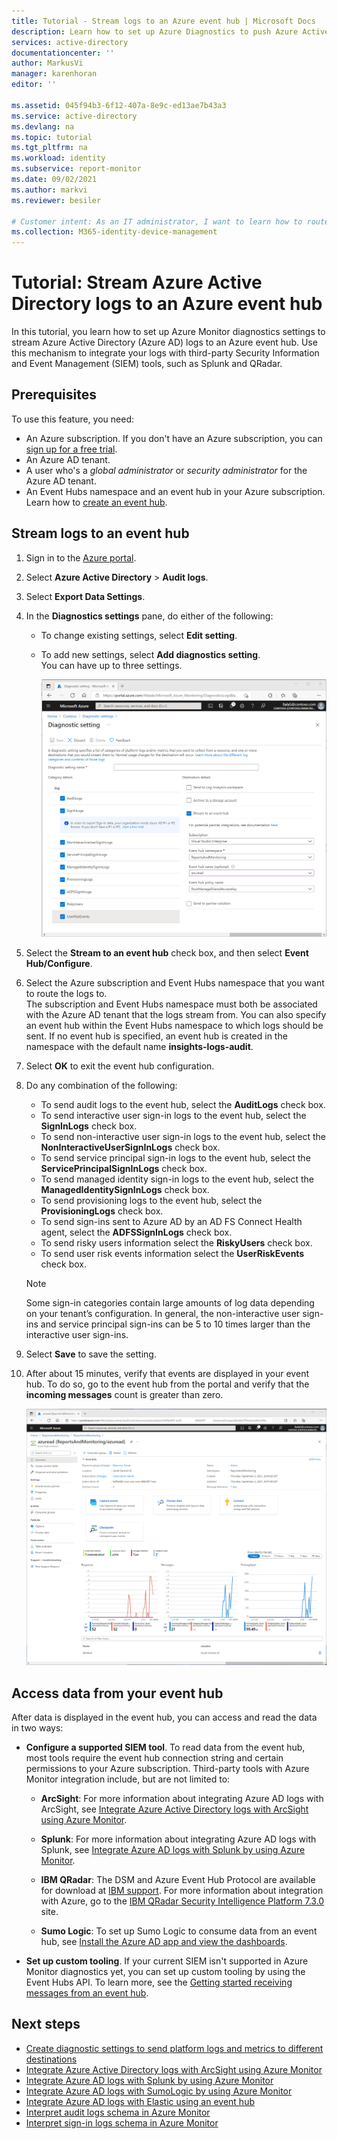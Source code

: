 ```yaml
---
title: Tutorial - Stream logs to an Azure event hub | Microsoft Docs
description: Learn how to set up Azure Diagnostics to push Azure Active Directory logs to an event hub
services: active-directory
documentationcenter: ''
author: MarkusVi
manager: karenhoran
editor: ''

ms.assetid: 045f94b3-6f12-407a-8e9c-ed13ae7b43a3
ms.service: active-directory
ms.devlang: na
ms.topic: tutorial
ms.tgt_pltfrm: na
ms.workload: identity
ms.subservice: report-monitor
ms.date: 09/02/2021
ms.author: markvi
ms.reviewer: besiler

# Customer intent: As an IT administrator, I want to learn how to route Azure AD logs to an event hub so I can integrate it with my third party SIEM system.
ms.collection: M365-identity-device-management
---
```

# Tutorial: Stream Azure Active Directory logs to an Azure event hub

In this tutorial, you learn how to set up Azure Monitor diagnostics settings to stream Azure Active Directory (Azure AD) logs to an Azure event hub. Use this mechanism to integrate your logs with third-party Security Information and Event Management (SIEM) tools, such as Splunk and QRadar.

## Prerequisites 

To use this feature, you need:

* An Azure subscription. If you don't have an Azure subscription, you can [sign up for a free trial](https://azure.microsoft.com/free/).
* An Azure AD tenant.
* A user who's a *global administrator* or *security administrator* for the Azure AD tenant.
* An Event Hubs namespace and an event hub in your Azure subscription. Learn how to [create an event hub](../../event-hubs/event-hubs-create.md).

## Stream logs to an event hub

1. Sign in to the [Azure portal](https://portal.azure.com). 

2. Select **Azure Active Directory** > **Audit logs**. 

3. Select **Export Data Settings**.  
    
4. In the **Diagnostics settings** pane, do either of the following:
    * To change existing settings, select **Edit setting**.
    * To add new settings, select **Add diagnostics setting**.  
      You can have up to three settings.

      [ ![Export settings](./media/tutorial-azure-monitor-stream-logs-to-event-hub/diagnostic-setting-stream-to-event-hub.png) ](./media/tutorial-azure-monitor-stream-logs-to-event-hub/diagnostic-setting-stream-to-event-hub.png)

5. Select the **Stream to an event hub** check box, and then select **Event Hub/Configure**.

6. Select the Azure subscription and Event Hubs namespace that you want to route the logs to.  
    The subscription and Event Hubs namespace must both be associated with the Azure AD tenant that the logs stream from. You can also specify an event hub within the Event Hubs namespace to which logs should be sent. If no event hub is specified, an event hub is created in the namespace with the default name **insights-logs-audit**.

7. Select **OK** to exit the event hub configuration.

8. Do any combination of the following:
    - To send audit logs to the event hub, select the **AuditLogs** check box. 
    - To send interactive user sign-in logs to the event hub, select the **SignInLogs** check box.
    - To send non-interactive user sign-in logs to the event hub, select the **NonInteractiveUserSignInLogs** check box. 
    - To send service principal sign-in logs to the event hub, select the **ServicePrincipalSignInLogs** check box.
    - To send managed identity sign-in logs to the event hub, select the **ManagedIdentitySignInLogs** check box.
    - To send provisioning logs to the event hub, select the **ProvisioningLogs** check box.
    - To send sign-ins sent to Azure AD by an AD FS Connect Health agent, select the **ADFSSignInLogs** check box.
    - To send risky users information select the **RiskyUsers** check box.
    - To send user risk events information select the **UserRiskEvents** check box. 

    > [!NOTE]
    > Some sign-in categories contain large amounts of log data depending on your tenant’s configuration. In general, the non-interactive user sign-ins and service principal sign-ins can be 5 to 10 times larger than the interactive user sign-ins.

9. Select **Save** to save the setting.

10. After about 15 minutes, verify that events are displayed in your event hub. To do so, go to the event hub from the portal and verify that the **incoming messages** count is greater than zero. 

    [ ![Audit logs](./media/tutorial-azure-monitor-stream-logs-to-event-hub/azure-monitor-event-hub-instance.png)](./media/tutorial-azure-monitor-stream-logs-to-event-hub/azure-monitor-event-hub-instance.png)

## Access data from your event hub

After data is displayed in the event hub, you can access and read the data in two ways:

* **Configure a supported SIEM tool**. To read data from the event hub, most tools require the event hub connection string and certain permissions to your Azure subscription. Third-party tools with Azure Monitor integration include, but are not limited to:
    
    * **ArcSight**: For more information about integrating Azure AD logs with ArcSight, see [Integrate Azure Active Directory logs with ArcSight using Azure Monitor](howto-integrate-activity-logs-with-arcsight.md).
    
    * **Splunk**: For more information about integrating Azure AD logs with Splunk, see [Integrate Azure AD logs with Splunk by using Azure Monitor](./howto-integrate-activity-logs-with-splunk.md).
    
    * **IBM QRadar**: The DSM and Azure Event Hub Protocol are available for download at [IBM support](https://www.ibm.com/support). For more information about integration with Azure, go to the [IBM QRadar Security Intelligence Platform 7.3.0](https://www.ibm.com/support/knowledgecenter/SS42VS_DSM/c_dsm_guide_microsoft_azure_overview.html?cp=SS42VS_7.3.0) site.
    
    * **Sumo Logic**: To set up Sumo Logic to consume data from an event hub, see [Install the Azure AD app and view the dashboards](https://help.sumologic.com/Send-Data/Applications-and-Other-Data-Sources/Azure_Active_Directory/Install_the_Azure_Active_Directory_App_and_View_the_Dashboards). 

* **Set up custom tooling**. If your current SIEM isn't supported in Azure Monitor diagnostics yet, you can set up custom tooling by using the Event Hubs API. To learn more, see the [Getting started receiving messages from an event hub](../../event-hubs/event-hubs-dotnet-standard-getstarted-send.md).

## Next steps

* [Create diagnostic settings to send platform logs and metrics to different destinations](../../azure-monitor/essentials/diagnostic-settings.md)
* [Integrate Azure Active Directory logs with ArcSight using Azure Monitor](howto-integrate-activity-logs-with-arcsight.md)
* [Integrate Azure AD logs with Splunk by using Azure Monitor](./howto-integrate-activity-logs-with-splunk.md)
* [Integrate Azure AD logs with SumoLogic by using Azure Monitor](howto-integrate-activity-logs-with-sumologic.md)
* [Integrate Azure AD logs with Elastic using an event hub](https://github.com/Microsoft/azure-docs/blob/master/articles/active-directory/reports-monitoring/tutorial-azure-monitor-stream-logs-to-event-hub.md)
* [Interpret audit logs schema in Azure Monitor](./overview-reports.md)
* [Interpret sign-in logs schema in Azure Monitor](reference-azure-monitor-sign-ins-log-schema.md)
